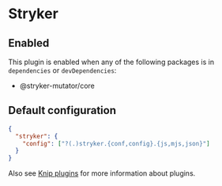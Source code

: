 # Stryker

## Enabled

This plugin is enabled when any of the following packages is in `dependencies` or `devDependencies`:

- @stryker-mutator/core

## Default configuration

```json
{
  "stryker": {
    "config": ["?(.)stryker.{conf,config}.{js,mjs,json}"]
  }
}
```

Also see [Knip plugins][1] for more information about plugins.

[1]: https://github.com/webpro/knip/blob/next/README.md#plugins
